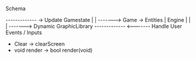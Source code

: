 Schema


-------------				-> Update Gamestate
|			| -------> Game -> Entities
| Engine	|
|			| -------> Dynamic GraphicLibrary
------------- <------- Handle User Events / Inputs

- Clear -> clearScreen
- void render -> bool render(void)

